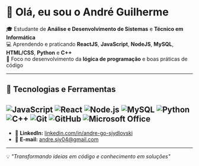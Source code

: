 # 👋 Olá, eu sou o André Guilherme

🎓 Estudante de **Análise e Desenvolvimento de Sistemas** e **Técnico em Informática**  
💻 Aprendendo e praticando **ReactJS**, **JavaScript**, **NodeJS**, **MySQL**, **HTML/CSS**, **Python** e **C++**  
🧠 Foco no desenvolvimento da **lógica de programação** e boas práticas de código  

---

## 🚀 Tecnologias e Ferramentas
![JavaScript](https://img.shields.io/badge/JavaScript-000?style=for-the-badge&logo=javascript)
![React](https://img.shields.io/badge/React-000?style=for-the-badge&logo=react)
![Node.js](https://img.shields.io/badge/Node.js-000?style=for-the-badge&logo=node.js)
![MySQL](https://img.shields.io/badge/MySQL-000?style=for-the-badge&logo=mysql)
![Python](https://img.shields.io/badge/Python-000?style=for-the-badge&logo=python)
![C++](https://img.shields.io/badge/C++-000?style=for-the-badge&logo=cplusplus)
![Git](https://img.shields.io/badge/Git-000?style=for-the-badge&logo=git)
![GitHub](https://img.shields.io/badge/GitHub-000?style=for-the-badge&logo=github)
![Microsoft Office](https://img.shields.io/badge/Microsoft_Office-000?style=for-the-badge&logo=microsoft-office)
---

- 💼 **LinkedIn:** [linkedin.com/in/andre-go-sjydlovski](www.linkedin.com/in/andre-go-sjydlovski)  
- 📧 **E-mail:** [andre.sjy04@gmail.com](mailto:andre.sjy04@gmail.com) 

---

💡 _"Transformando ideias em código e conhecimento em soluções"_  
